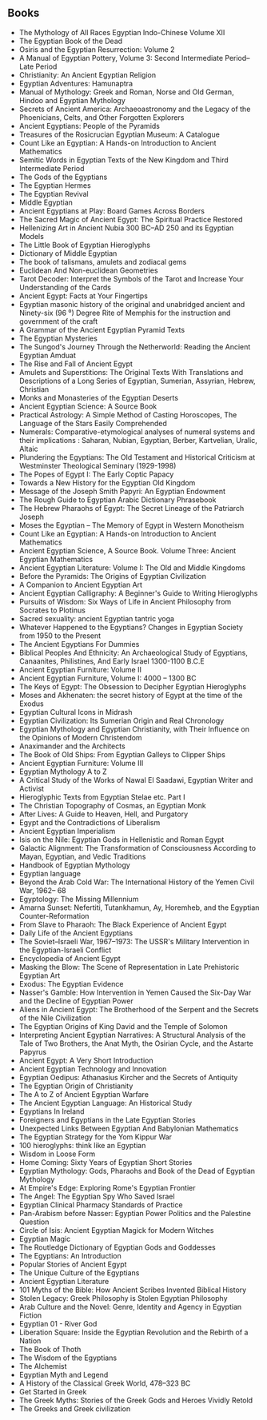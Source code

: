 <h2> Books </h2>
<ul>

                             

 <li><a target="_blank" href="https://github.com/manjunath5496/Egyptian-Mythology-Books/blob/master/egy(1).pdf" style="text-decoration:none;">The Mythology of All Races Egyptian Indo-Chinese Volume XII</a></li>

 <li><a target="_blank" href="https://github.com/manjunath5496/Egyptian-Mythology-Books/blob/master/egy(2).pdf" style="text-decoration:none;">The Egyptian Book of the Dead</a></li>

<li><a target="_blank" href="https://github.com/manjunath5496/Egyptian-Mythology-Books/blob/master/egy(3).pdf" style="text-decoration:none;">Osiris and the Egyptian Resurrection: Volume 2</a></li>
 <li><a target="_blank" href="https://github.com/manjunath5496/Egyptian-Mythology-Books/blob/master/egy(4).pdf" style="text-decoration:none;">A Manual of Egyptian Pottery, Volume 3: Second Intermediate Period–Late Period</a></li>                              
<li><a target="_blank" href="https://github.com/manjunath5496/Egyptian-Mythology-Books/blob/master/egy(5).pdf" style="text-decoration:none;">Christianity: An Ancient Egyptian Religion</a></li>
<li><a target="_blank" href="https://github.com/manjunath5496/Egyptian-Mythology-Books/blob/master/egy(6).pdf" style="text-decoration:none;">Egyptian Adventures: Hamunaptra</a></li>
 <li><a target="_blank" href="https://github.com/manjunath5496/Egyptian-Mythology-Books/blob/master/egy(7).pdf" style="text-decoration:none;">Manual of Mythology: Greek and Roman, Norse and Old German, Hindoo and Egyptian Mythology </a></li>

 <li><a target="_blank" href="https://github.com/manjunath5496/Egyptian-Mythology-Books/blob/master/egy(8).pdf" style="text-decoration:none;"> Secrets of Ancient America: Archaeoastronomy and the Legacy of the Phoenicians, Celts, and Other Forgotten Explorers </a></li>
   <li><a target="_blank" href="https://github.com/manjunath5496/Egyptian-Mythology-Books/blob/master/egy(9).pdf" style="text-decoration:none;">Ancient Egyptians: People of the Pyramids</a></li>
  
   
 <li><a target="_blank" href="https://github.com/manjunath5496/Egyptian-Mythology-Books/blob/master/egy(10).pdf" style="text-decoration:none;">Treasures of the Rosicrucian Egyptian Museum: A Catalogue</a></li>                              
<li><a target="_blank" href="https://github.com/manjunath5496/Egyptian-Mythology-Books/blob/master/egy(11).pdf" style="text-decoration:none;">Count Like an Egyptian: A Hands-on Introduction to Ancient Mathematics</a></li>
<li><a target="_blank" href="https://github.com/manjunath5496/Egyptian-Mythology-Books/blob/master/egy(12).pdf" style="text-decoration:none;">Semitic Words in Egyptian Texts
of the New Kingdom and Third Intermediate Period</a></li>
<li><a target="_blank" href="https://github.com/manjunath5496/Egyptian-Mythology-Books/blob/master/egy(13).pdf" style="text-decoration:none;">The Gods of the Egyptians</a></li>

<li><a target="_blank" href="https://github.com/manjunath5496/Egyptian-Mythology-Books/blob/master/egy(14).pdf" style="text-decoration:none;">The Egyptian Hermes</a></li>
                              
<li><a target="_blank" href="https://github.com/manjunath5496/Egyptian-Mythology-Books/blob/master/egy(15).pdf" style="text-decoration:none;">The Egyptian Revival</a></li>

<li><a target="_blank" href="https://github.com/manjunath5496/Egyptian-Mythology-Books/blob/master/egy(16).pdf" style="text-decoration:none;">Middle Egyptian</a></li>

  <li><a target="_blank" href="https://github.com/manjunath5496/Egyptian-Mythology-Books/blob/master/egy(17).pdf" style="text-decoration:none;">Ancient Egyptians at Play: Board Games Across Borders</a></li>   
  
<li><a target="_blank" href="https://github.com/manjunath5496/Egyptian-Mythology-Books/blob/master/egy(18).pdf" style="text-decoration:none;">The Sacred Magic of Ancient Egypt: The Spiritual Practice Restored</a></li> 

  
<li><a target="_blank" href="https://github.com/manjunath5496/Egyptian-Mythology-Books/blob/master/egy(19).pdf" style="text-decoration:none;">Hellenizing Art in Ancient Nubia
300 BC–AD 250 and its Egyptian Models</a></li> 

<li><a target="_blank" href="https://github.com/manjunath5496/Egyptian-Mythology-Books/blob/master/egy(20).pdf" style="text-decoration:none;">The Little Book of
Egyptian Hieroglyphs</a></li>

<li><a target="_blank" href="https://github.com/manjunath5496/Egyptian-Mythology-Books/blob/master/egy(21).pdf" style="text-decoration:none;">Dictionary
of Middle Egyptian</a></li>
<li><a target="_blank" href="https://github.com/manjunath5496/Egyptian-Mythology-Books/blob/master/egy(22).pdf" style="text-decoration:none;">The book of talismans, amulets and zodiacal gems</a></li> 
 <li><a target="_blank" href="https://github.com/manjunath5496/Egyptian-Mythology-Books/blob/master/egy(23).pdf" style="text-decoration:none;">Euclidean And Non-euclidean Geometries</a></li> 
 

   <li><a target="_blank" href="https://github.com/manjunath5496/Egyptian-Mythology-Books/blob/master/egy(24).pdf" style="text-decoration:none;">Tarot Decoder: Interpret the Symbols of the Tarot and Increase Your Understanding of the Cards</a></li>
 
   <li><a target="_blank" href="https://github.com/manjunath5496/Egyptian-Mythology-Books/blob/master/egy(25).pdf" style="text-decoration:none;">Ancient Egypt: Facts at Your Fingertips  </a></li>                              
 <li><a target="_blank" href="https://github.com/manjunath5496/Egyptian-Mythology-Books/blob/master/egy(26).pdf" style="text-decoration:none;">Egyptian masonic history of the original and unabridged ancient and Ninety-six (96 ⁰) Degree Rite of Memphis for the instruction and government of the craft </a></li>
 <li><a target="_blank" href="https://github.com/manjunath5496/Egyptian-Mythology-Books/blob/master/egy(27).pdf" style="text-decoration:none;">A Grammar of the
Ancient Egyptian Pyramid Texts</a></li>
   
 
   <li><a target="_blank" href="https://github.com/manjunath5496/Egyptian-Mythology-Books/blob/master/egy(28).pdf" style="text-decoration:none;">The Egyptian Mysteries</a></li>
 
   <li><a target="_blank" href="https://github.com/manjunath5496/Egyptian-Mythology-Books/blob/master/egy(29).pdf" style="text-decoration:none;">The Sungod's Journey Through the Netherworld: Reading the Ancient Egyptian Amduat</a></li>                              

  <li><a target="_blank" href="https://github.com/manjunath5496/Egyptian-Mythology-Books/blob/master/egy(30).pdf" style="text-decoration:none;">The Rise and Fall of Ancient Egypt</a></li>
 
   <li><a target="_blank" href="https://github.com/manjunath5496/Egyptian-Mythology-Books/blob/master/egy(31).pdf" style="text-decoration:none;">Amulets and Superstitions: The Original Texts With Translations and Descriptions of a Long Series of Egyptian, Sumerian, Assyrian, Hebrew, Christian</a></li> 
    <li><a target="_blank" href="https://github.com/manjunath5496/Egyptian-Mythology-Books/blob/master/egy(32).pdf" style="text-decoration:none;">Monks and Monasteries of the Egyptian Deserts </a></li> 

   <li><a target="_blank" href="https://github.com/manjunath5496/Egyptian-Mythology-Books/blob/master/egy(33).pdf" style="text-decoration:none;">Ancient Egyptian
Science: A Source Book</a></li>                              

  <li><a target="_blank" href="https://github.com/manjunath5496/Egyptian-Mythology-Books/blob/master/egy(34).pdf" style="text-decoration:none;">Practical Astrology: A Simple Method of Casting Horoscopes, The Language of the Stars Easily Comprehended</a></li> 
 
  <li><a target="_blank" href="https://github.com/manjunath5496/Egyptian-Mythology-Books/blob/master/egy(35).pdf" style="text-decoration:none;">Numerals: Comparative-etymological analyses of numeral systems and their implications : Saharan, Nubian, Egyptian, Berber, Kartvelian, Uralic, Altaic</a></li> 

  <li><a target="_blank" href="https://github.com/manjunath5496/Egyptian-Mythology-Books/blob/master/egy(36).pdf" style="text-decoration:none;">Plundering the Egyptians: The Old Testament and Historical Criticism at Westminster Theological Seminary (1929-1998)</a></li> 
 
<li><a target="_blank" href="https://github.com/manjunath5496/Egyptian-Mythology-Books/blob/master/egy(37).pdf" style="text-decoration:none;">The Popes of Egypt I: The Early Coptic Papacy</a></li>
 <li><a target="_blank" href="https://github.com/manjunath5496/Egyptian-Mythology-Books/blob/master/egy(38).pdf" style="text-decoration:none;">Towards a New History for the Egyptian Old Kingdom</a></li>
<li><a target="_blank" href="https://github.com/manjunath5496/Egyptian-Mythology-Books/blob/master/egy(39).pdf" style="text-decoration:none;">Message of the Joseph Smith Papyri: An Egyptian Endowment</a></li>
 <li><a target="_blank" href="https://github.com/manjunath5496/Egyptian-Mythology-Books/blob/master/egy(40).pdf" style="text-decoration:none;">The Rough Guide to Egyptian Arabic Dictionary Phrasebook</a></li>                              
<li><a target="_blank" href="https://github.com/manjunath5496/Egyptian-Mythology-Books/blob/master/egy(41).pdf" style="text-decoration:none;">The Hebrew Pharaohs of Egypt: The Secret Lineage of the Patriarch Joseph</a></li>
<li><a target="_blank" href="https://github.com/manjunath5496/Egyptian-Mythology-Books/blob/master/egy(42).pdf" style="text-decoration:none;">Moses the Egyptian – The Memory of Egypt in Western Monotheism</a></li>
 
  <li><a target="_blank" href="https://github.com/manjunath5496/Egyptian-Mythology-Books/blob/master/egy(43).pdf" style="text-decoration:none;">Count Like an Egyptian: A Hands-on Introduction to Ancient Mathematics</a></li>
 <li><a target="_blank" href="https://github.com/manjunath5496/Egyptian-Mythology-Books/blob/master/egy(44).pdf" style="text-decoration:none;">Ancient Egyptian Science, A Source Book. Volume Three: Ancient Egyptian Mathematics </a></li>
   <li><a target="_blank" href="https://github.com/manjunath5496/Egyptian-Mythology-Books/blob/master/egy(45).pdf" style="text-decoration:none;">Ancient Egyptian Literature: Volume I: The Old and Middle Kingdoms</a></li>  
   
<li><a target="_blank" href="https://github.com/manjunath5496/Egyptian-Mythology-Books/blob/master/egy(46).pdf" style="text-decoration:none;">Before the Pyramids: The Origins of Egyptian Civilization</a></li> 
                             
<li><a target="_blank" href="https://github.com/manjunath5496/Egyptian-Mythology-Books/blob/master/egy(47).pdf" style="text-decoration:none;">A Companion to Ancient Egyptian Art</a></li>
<li><a target="_blank" href="https://github.com/manjunath5496/Egyptian-Mythology-Books/blob/master/egy(48).pdf" style="text-decoration:none;">Ancient Egyptian Calligraphy: A Beginner's Guide to Writing Hieroglyphs  </a></li>

<li><a target="_blank" href="https://github.com/manjunath5496/Egyptian-Mythology-Books/blob/master/egy(49).pdf" style="text-decoration:none;">Pursuits of Wisdom:
Six Ways of Life in Ancient Philosophy from Socrates to Plotinus </a></li>
                              
<li><a target="_blank" href="https://github.com/manjunath5496/Egyptian-Mythology-Books/blob/master/egy(50).pdf" style="text-decoration:none;">Sacred sexuality: ancient Egyptian tantric yoga</a></li>
<li><a target="_blank" href="https://github.com/manjunath5496/Egyptian-Mythology-Books/blob/master/egy(51).pdf" style="text-decoration:none;">Whatever Happened to the Egyptians? Changes in Egyptian Society from 1950 to the Present</a></li>
<li><a target="_blank" href="https://github.com/manjunath5496/Egyptian-Mythology-Books/blob/master/egy(52).pdf" style="text-decoration:none;">The Ancient Egyptians For Dummies</a></li>

<li><a target="_blank" href="https://github.com/manjunath5496/Egyptian-Mythology-Books/blob/master/egy(53).pdf" style="text-decoration:none;">Biblical Peoples And Ethnicity: An Archaeological Study of Egyptians, Canaanites, Philistines, And Early Israel 1300-1100 B.C.E </a></li>
 
<li><a target="_blank" href="https://github.com/manjunath5496/Egyptian-Mythology-Books/blob/master/egy(54).pdf" style="text-decoration:none;">Ancient Egyptian Furniture: Volume II </a></li>

<li><a target="_blank" href="https://github.com/manjunath5496/Egyptian-Mythology-Books/blob/master/egy(55).pdf" style="text-decoration:none;">Ancient Egyptian Furniture, Volume I: 4000 – 1300 BC</a></li>
 
  <li><a target="_blank" href="https://github.com/manjunath5496/Egyptian-Mythology-Books/blob/master/egy(56).pdf" style="text-decoration:none;">The Keys of Egypt: The Obsession to Decipher Egyptian Hieroglyphs </a></li>                              

  <li><a target="_blank" href="https://github.com/manjunath5496/Egyptian-Mythology-Books/blob/master/egy(57).pdf" style="text-decoration:none;">Moses and Akhenaten: the secret history of Egypt at the time of the Exodus </a></li>
 
   <li><a target="_blank" href="https://github.com/manjunath5496/Egyptian-Mythology-Books/blob/master/egy(58).pdf" style="text-decoration:none;">Egyptian Cultural Icons in Midrash</a></li>
    <li><a target="_blank" href="https://github.com/manjunath5496/Egyptian-Mythology-Books/blob/master/egy(59).pdf" style="text-decoration:none;">Egyptian Civilization: Its Sumerian Origin and Real Chronology</a></li>
 
  <li><a target="_blank" href="https://github.com/manjunath5496/Egyptian-Mythology-Books/blob/master/egy(60).pdf" style="text-decoration:none;">Egyptian Mythology and Egyptian Christianity, with Their Influence on the Opinions of Modern Christendom </a></li>
 
   <li><a target="_blank" href="https://github.com/manjunath5496/Egyptian-Mythology-Books/blob/master/egy(61).pdf" style="text-decoration:none;">Anaximander
and the Architects</a></li>
 
   <li><a target="_blank" href="https://github.com/manjunath5496/Egyptian-Mythology-Books/blob/master/egy(62).pdf" style="text-decoration:none;">The Book of Old Ships: From Egyptian Galleys to Clipper Ships</a></li>
 
   <li><a target="_blank" href="https://github.com/manjunath5496/Egyptian-Mythology-Books/blob/master/egy(63).pdf" style="text-decoration:none;">Ancient Egyptian Furniture: Volume III</a></li>                              

  <li><a target="_blank" href="https://github.com/manjunath5496/Egyptian-Mythology-Books/blob/master/egy(64).pdf" style="text-decoration:none;">Egyptian Mythology A to Z</a></li>
 
   <li><a target="_blank" href="https://github.com/manjunath5496/Egyptian-Mythology-Books/blob/master/egy(65).pdf" style="text-decoration:none;">A Critical Study of the Works of Nawal El Saadawi, Egyptian Writer and Activist </a></li> 

   <li><a target="_blank" href="https://github.com/manjunath5496/Egyptian-Mythology-Books/blob/master/egy(66).pdf" style="text-decoration:none;">Hieroglyphic Texts from Egyptian Stelae etc. Part I </a></li> 
 
   <li><a target="_blank" href="https://github.com/manjunath5496/Egyptian-Mythology-Books/blob/master/egy(67).pdf" style="text-decoration:none;">The Christian
Topography of Cosmas, an Egyptian Monk </a></li>                              

  <li><a target="_blank" href="https://github.com/manjunath5496/Egyptian-Mythology-Books/blob/master/egy(68).pdf" style="text-decoration:none;">After Lives: A Guide to Heaven, Hell, and Purgatory</a></li> 
 
  
   <li><a target="_blank" href="https://github.com/manjunath5496/Egyptian-Mythology-Books/blob/master/egy(69).pdf" style="text-decoration:none;">Egypt and the Contradictions of Liberalism</a></li>                              

  <li><a target="_blank" href="https://github.com/manjunath5496/Egyptian-Mythology-Books/blob/master/egy(70).pdf" style="text-decoration:none;">Ancient Egyptian Imperialism</a></li> 
  
 
 <li><a target="_blank" href="https://github.com/manjunath5496/Egyptian-Mythology-Books/blob/master/egy(71).pdf" style="text-decoration:none;">Isis on the Nile: Egyptian Gods in Hellenistic and Roman Egypt</a></li>
 
 <li><a target="_blank" href="https://github.com/manjunath5496/Egyptian-Mythology-Books/blob/master/egy(72).pdf" style="text-decoration:none;">Galactic Alignment: The Transformation of Consciousness According to Mayan, Egyptian, and Vedic Traditions</a></li> 
 
 
 <li><a target="_blank" href="https://github.com/manjunath5496/Egyptian-Mythology-Books/blob/master/egy(73).pdf" style="text-decoration:none;">Handbook of
Egyptian Mythology</a></li>
  <li><a target="_blank" href="https://github.com/manjunath5496/Egyptian-Mythology-Books/blob/master/egy(74).pdf" style="text-decoration:none;"> Egyptian language</a></li>
    <li><a target="_blank" href="https://github.com/manjunath5496/Egyptian-Mythology-Books/blob/master/egy(75).pdf" style="text-decoration:none;">Beyond the Arab
Cold War: The International History of the Yemen Civil War, 1962– 68</a></li>                        
<li><a target="_blank" href="https://github.com/manjunath5496/Egyptian-Mythology-Books/blob/master/egy(76).pdf" style="text-decoration:none;">Egyptology: The
Missing Millennium</a></li>

 <li><a target="_blank" href="https://github.com/manjunath5496/Egyptian-Mythology-Books/blob/master/egy(77).pdf" style="text-decoration:none;">Amarna Sunset: Nefertiti, Tutankhamun, Ay, Horemheb, and the Egyptian Counter-Reformation</a></li> 
 
 
 <li><a target="_blank" href="https://github.com/manjunath5496/Egyptian-Mythology-Books/blob/master/egy(78).pdf" style="text-decoration:none;">From Slave to Pharaoh: The Black Experience of Ancient Egypt</a></li>
  <li><a target="_blank" href="https://github.com/manjunath5496/Egyptian-Mythology-Books/blob/master/egy(79).pdf" style="text-decoration:none;">Daily Life of the Ancient Egyptians</a></li>


 <li><a target="_blank" href="https://github.com/manjunath5496/Egyptian-Mythology-Books/blob/master/egy(80).pdf" style="text-decoration:none;">The Soviet–Israeli War,
1967–1973: The USSR's Military Intervention in the Egyptian-Israeli Conflict</a></li> 
 
 
 <li><a target="_blank" href="https://github.com/manjunath5496/Egyptian-Mythology-Books/blob/master/egy(81).pdf" style="text-decoration:none;">Encyclopedia of Ancient Egypt</a></li>
  <li><a target="_blank" href="https://github.com/manjunath5496/Egyptian-Mythology-Books/blob/master/egy(82).pdf" style="text-decoration:none;">Masking the Blow: The Scene of Representation in Late Prehistoric Egyptian Art</a></li>

 <li><a target="_blank" href="https://github.com/manjunath5496/Egyptian-Mythology-Books/blob/master/egy(83).pdf" style="text-decoration:none;">Exodus: The Egyptian Evidence</a></li>
  <li><a target="_blank" href="https://github.com/manjunath5496/Egyptian-Mythology-Books/blob/master/egy(84).pdf" style="text-decoration:none;">Nasser's Gamble: How Intervention in Yemen Caused the Six-Day War and the Decline of Egyptian Power</a></li>

 <li><a target="_blank" href="https://github.com/manjunath5496/Egyptian-Mythology-Books/blob/master/egy(85).pdf" style="text-decoration:none;">Aliens in Ancient Egypt: The Brotherhood of the Serpent and the Secrets of the Nile Civilization</a></li>
  <li><a target="_blank" href="https://github.com/manjunath5496/Egyptian-Mythology-Books/blob/master/egy(86).pdf" style="text-decoration:none;">The Egyptian Origins of King David and the Temple of Solomon</a></li>

 <li><a target="_blank" href="https://github.com/manjunath5496/Egyptian-Mythology-Books/blob/master/egy(87).pdf" style="text-decoration:none;">Interpreting Ancient Egyptian Narratives: A Structural Analysis of the Tale of Two Brothers, the Anat Myth, the Osirian Cycle, and the Astarte Papyrus</a></li>
  <li><a target="_blank" href="https://github.com/manjunath5496/Egyptian-Mythology-Books/blob/master/egy(88).pdf" style="text-decoration:none;">Ancient Egypt: A Very Short Introduction</a></li>
  <li><a target="_blank" href="https://github.com/manjunath5496/Egyptian-Mythology-Books/blob/master/egy(89).pdf" style="text-decoration:none;">Ancient Egyptian Technology and Innovation</a></li>
  
  
  <li><a target="_blank" href="https://github.com/manjunath5496/Egyptian-Mythology-Books/blob/master/egy(90).pdf" style="text-decoration:none;">Egyptian Oedipus: Athanasius Kircher and the Secrets of Antiquity</a></li>
  <li><a target="_blank" href="https://github.com/manjunath5496/Egyptian-Mythology-Books/blob/master/egy(91).pdf" style="text-decoration:none;"> The Egyptian Origin of Christianity</a></li>

 <li><a target="_blank" href="https://github.com/manjunath5496/Egyptian-Mythology-Books/blob/master/egy(92).pdf" style="text-decoration:none;">The A to Z of Ancient
Egyptian Warfare</a></li>
  <li><a target="_blank" href="https://github.com/manjunath5496/Egyptian-Mythology-Books/blob/master/egy(93).pdf" style="text-decoration:none;"> The Ancient Egyptian Language: An Historical Study</a></li>
  <li><a target="_blank" href="https://github.com/manjunath5496/Egyptian-Mythology-Books/blob/master/egy(94).pdf" style="text-decoration:none;">Egyptians In Ireland</a></li> 
  
   <li><a target="_blank" href="https://github.com/manjunath5496/Egyptian-Mythology-Books/blob/master/egy(95).pdf" style="text-decoration:none;">Foreigners and Egyptians in the
Late Egyptian Stories</a></li>  
  
<li><a target="_blank" href="https://github.com/manjunath5496/Egyptian-Mythology-Books/blob/master/egy(96).pdf" style="text-decoration:none;">Unexpected Links Between Egyptian And Babylonian Mathematics  </a></li> 
  
  
<li><a target="_blank" href="https://github.com/manjunath5496/Egyptian-Mythology-Books/blob/master/egy(97).pdf" style="text-decoration:none;">The Egyptian Strategy for the
Yom Kippur War</a></li>


 <li><a target="_blank" href="https://github.com/manjunath5496/Egyptian-Mythology-Books/blob/master/egy(98).pdf" style="text-decoration:none;">100 hieroglyphs: think like an Egyptian</a></li> 
  
   <li><a target="_blank" href="https://github.com/manjunath5496/Egyptian-Mythology-Books/blob/master/egy(99).pdf" style="text-decoration:none;">Wisdom in Loose Form</a></li>  
  
<li><a target="_blank" href="https://github.com/manjunath5496/Egyptian-Mythology-Books/blob/master/egy(100).pdf" style="text-decoration:none;">Home Coming: Sixty Years of Egyptian Short Stories</a></li>  
  
 <li><a target="_blank" href="https://github.com/manjunath5496/Egyptian-Mythology-Books/blob/master/egy(101).pdf" style="text-decoration:none;">Egyptian Mythology: Gods, Pharaohs and Book of the Dead of Egyptian Mythology</a></li> 
  
   <li><a target="_blank" href="https://github.com/manjunath5496/Egyptian-Mythology-Books/blob/master/egy(102).pdf" style="text-decoration:none;">At Empire's Edge: Exploring Rome's Egyptian Frontier</a></li> 
  
   
 <li><a target="_blank" href="https://github.com/manjunath5496/Egyptian-Mythology-Books/blob/master/egy(103).pdf" style="text-decoration:none;">The Angel: The Egyptian Spy Who Saved Israel</a></li> 
  
   <li><a target="_blank" href="https://github.com/manjunath5496/Egyptian-Mythology-Books/blob/master/egy(104).pdf" style="text-decoration:none;">Egyptian
Clinical Pharmacy Standards of Practice</a></li>  
   
 <li><a target="_blank" href="https://github.com/manjunath5496/Egyptian-Mythology-Books/blob/master/egy(105).pdf" style="text-decoration:none;">Pan-Arabism
before Nasser: Egyptian Power Politics and the Palestine Question </a></li> 
 
<li><a target="_blank" href="https://github.com/manjunath5496/Egyptian-Mythology-Books/blob/master/egy(106).pdf" style="text-decoration:none;">Circle of Isis: Ancient Egyptian
Magick for Modern Witches</a></li> 
  
   <li><a target="_blank" href="https://github.com/manjunath5496/Egyptian-Mythology-Books/blob/master/egy(107).pdf" style="text-decoration:none;">Egyptian Magic</a></li> 
  
   
 <li><a target="_blank" href="https://github.com/manjunath5496/Egyptian-Mythology-Books/blob/master/egy(108).pdf" style="text-decoration:none;">The Routledge Dictionary of
Egyptian Gods and Goddesses</a></li> 
  
   <li><a target="_blank" href="https://github.com/manjunath5496/Egyptian-Mythology-Books/blob/master/egy(109).pdf" style="text-decoration:none;">The Egyptians: An Introduction</a></li>  
   
 <li><a target="_blank" href="https://github.com/manjunath5496/Egyptian-Mythology-Books/blob/master/egy(110).pdf" style="text-decoration:none;">Popular Stories of Ancient Egypt</a></li>  
   
<li><a target="_blank" href="https://github.com/manjunath5496/Egyptian-Mythology-Books/blob/master/egy(111).pdf" style="text-decoration:none;">The Unique Culture of the Egyptians</a></li> 
  
   
 <li><a target="_blank" href="https://github.com/manjunath5496/Egyptian-Mythology-Books/blob/master/egy(112).pdf" style="text-decoration:none;">Ancient Egyptian Literature</a></li> 
  
   <li><a target="_blank" href="https://github.com/manjunath5496/Egyptian-Mythology-Books/blob/master/egy(113).pdf" style="text-decoration:none;">101 Myths of the Bible: How Ancient Scribes Invented Biblical History</a></li>  
   
<li><a target="_blank" href="https://github.com/manjunath5496/Egyptian-Mythology-Books/blob/master/egy(114).pdf" style="text-decoration:none;">Stolen Legacy: Greek Philosophy is Stolen Egyptian Philosophy</a></li>
 <li><a target="_blank" href="https://github.com/manjunath5496/Egyptian-Mythology-Books/blob/master/egy(115).pdf" style="text-decoration:none;">Arab Culture and the Novel: Genre, Identity and Agency in Egyptian Fiction</a></li>  
   
 <li><a target="_blank" href="https://github.com/manjunath5496/Egyptian-Mythology-Books/blob/master/egy(116).pdf" style="text-decoration:none;">Egyptian 01 - River God</a></li>   
   
   <li><a target="_blank" href="https://github.com/manjunath5496/Egyptian-Mythology-Books/blob/master/egy(117).pdf" style="text-decoration:none;">Liberation Square: Inside the Egyptian Revolution and the Rebirth of a Nation</a></li>  
   
   <li><a target="_blank" href="https://github.com/manjunath5496/Egyptian-Mythology-Books/blob/master/egy(118).pdf" style="text-decoration:none;">The Book of Thoth</a></li>  
   
<li><a target="_blank" href="https://github.com/manjunath5496/Egyptian-Mythology-Books/blob/master/egy(119).pdf" style="text-decoration:none;">The Wisdom of the Egyptians</a></li>
 <li><a target="_blank" href="https://github.com/manjunath5496/Egyptian-Mythology-Books/blob/master/egy(120).pdf" style="text-decoration:none;">The Alchemist</a></li>  
   
 <li><a target="_blank" href="https://github.com/manjunath5496/Egyptian-Mythology-Books/blob/master/egy(121).pdf" style="text-decoration:none;">Egyptian Myth and Legend</a></li>   
   
   <li><a target="_blank" href="https://github.com/manjunath5496/Egyptian-Mythology-Books/blob/master/egy(122).pdf" style="text-decoration:none;">A History of the Classical Greek World, 478–323 BC</a></li>  
   
<li><a target="_blank" href="https://github.com/manjunath5496/Egyptian-Mythology-Books/blob/master/egy(123).pdf" style="text-decoration:none;">Get Started in Greek</a></li> 
    
   <li><a target="_blank" href="https://github.com/manjunath5496/Egyptian-Mythology-Books/blob/master/egy(124).pdf" style="text-decoration:none;">The Greek Myths: Stories of the Greek Gods and Heroes Vividly Retold</a></li>  
   
<li><a target="_blank" href="https://github.com/manjunath5496/Egyptian-Mythology-Books/blob/master/egy(125).pdf" style="text-decoration:none;">The Greeks and Greek civilization</a></li> 
 
 
 </ul>

